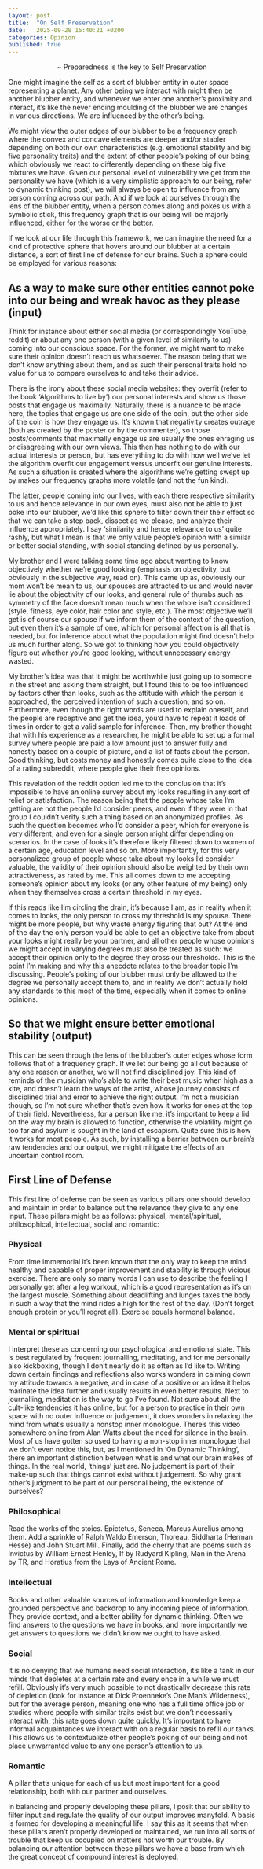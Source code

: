 ```yaml
---
layout: post
title:  "On Self Preservation"
date:   2025-09-28 15:40:21 +0200
categories: Opinion
published: true
---
```

 <p align="center">~ Preparedness is the key to Self Preservation</p> 

One might imagine the self as a sort of blubber entity in outer space representing a planet. Any other being we interact with might then be another blubber entity, and whenever we enter one another’s proximity and interact, it’s like the never ending moulding of the blubber we are changes in various directions. We are influenced by the other’s being. 

We might view the outer edges of our blubber to be a frequency graph where the convex and concave elements are deeper and/or stabler depending on both our own characteristics (e.g. emotional stability and big five personality traits) and the extent of other people’s poking of our being; which obviously we react to differently depending on these big five mixtures we have. Given our personal level of vulnerability we get from the personality we have (which is a very simplistic approach to our being, refer to dynamic thinking post), we will always be open to influence from any person coming across our path. And if we look at ourselves through the lens of the blubber entity, when a person comes along and pokes us with a symbolic stick, this frequency graph that is our being will be majorly influenced, either for the worse or the better. 

If we look at our life through this framework, we can imagine the need for a kind of protective sphere that hovers around our blubber at a certain distance, a sort of first line of defense for our brains. Such a sphere could be employed for various reasons:

## As a way to make sure other entities cannot poke into our being and wreak havoc as they please (input)

Think for instance about either social media (or correspondingly YouTube, reddit) or about any one person (with a given level of similarity to us) coming into our conscious space. For the former, we might want to make sure their opinion doesn’t reach us whatsoever. The reason being that we don’t know anything about them, and as such their personal traits hold no value for us to compare ourselves to and take their advice. 

There is the irony about these social media websites: they overfit (refer to the book ‘Algorithms to live by’) our personal interests and show us those posts that engage us maximally. Naturally, there is a nuance to be made here, the topics that engage us are one side of the coin, but the other side of the coin is how they engage us. It’s known that negativity creates outrage (both as created by the poster or by the commenter), so those posts/comments that maximally engage us are usually the ones enraging us or disagreeing with our own views. This then has nothing to do with our actual interests or person, but has everything to do with how well we’ve let the algorithm overfit our engagement versus underfit our genuine interests. As such a situation is created where the algorithms we’re getting swept up by makes our frequency graphs more volatile (and not the fun kind). 

The latter, people coming into our lives, with each there respective similarity to us and hence relevance in our own eyes, must also not be able to just poke into our blubber, we’d like this sphere to filter down their their effect so that we can take a step back, dissect as we please, and analyze their influence appropriately. I say ‘similarity and hence relevance to us’ quite rashly, but what I mean is that we only value people’s opinion with a similar or better social standing, with social standing defined by us personally. 

My brother and I were talking some time ago about wanting to know objectively whether we’re good looking (emphasis on objectivity, but obviously in the subjective way, read on). This came up as, obviously our mom won’t be mean to us, our spouses are attracted to us and would never lie about the objectivity of our looks, and general rule of thumbs such as symmetry of the face doesn’t mean much when the whole isn’t considered (style, fitness, eye color, hair color and style, etc.). The most objective we’ll get is of course our spouse if we inform them of the context of the question, but even then it’s a sample of one, which for personal affection is all that is needed, but for inference about what the population might find doesn’t help us much further along. So we got to thinking how you could objectively figure out whether you’re good looking, without unnecessary energy wasted. 

My brother’s idea was that it might be worthwhile just going up to someone in the street and asking them straight, but I found this to be too influenced by factors other than looks, such as the attitude with which the person is approached, the perceived intention of such a question, and so on. Furthermore, even though the right words are used to explain oneself, and the people are receptive and get the idea, you’d have to repeat it loads of times in order to get a valid sample for inference. Then, my brother thought that with his experience as a researcher, he might be able to set up a formal survey where people are paid a low amount just to answer fully and honestly based on a couple of picture, and a list of facts about the person. Good thinking, but costs money and honestly comes quite close to the idea of a rating subreddit, where people give their free opinions. 

This revelation of the reddit option led me to the conclusion that it’s impossible to have an online survey about my looks resulting in any sort of relief or satisfaction. The reason being that the people whose take I’m getting are not the people I’d consider peers, and even if they were in that group I couldn’t verify such a thing based on an anonymized profiles. As such the question becomes who I’d consider a peer, which for everyone is very different, and even for a single person might differ depending on scenarios. In the case of looks it’s therefore likely filtered down to women of a certain age, education level and so on. More importantly, for this very personalized group of people whose take about my looks I’d consider valuable, the validity of their opinion should also be weighted by their own attractiveness, as rated by me. This all comes down to me accepting someone’s opinion about my looks (or any other feature of my being) only when they themselves cross a certain threshold in my eyes. 

If this reads like I’m circling the drain, it’s because I am, as in reality when it comes to looks, the only person to cross my threshold is my spouse. There might be more people, but why waste energy figuring that out? At the end of the day the only person you’d be able to get an objective take from about your looks might really be your partner, and all other people whose opinions we might accept in varying degrees must also be treated as such: we accept their opinion only to the degree they cross our thresholds. This is the point I’m making and why this anecdote relates to the broader topic I’m discussing. People’s poking of our blubber must only be allowed to the degree we personally accept them to, and in reality we don’t actually hold any standards to this most of the time, especially when it comes to online opinions.

## So that we might ensure better emotional stability (output)
This can be seen through the lens of the blubber’s outer edges whose form follows that of a frequency graph. If we let our being go all out because of any one reason or another, we will not find disciplined joy. This kind of reminds of the musician who’s able to write their best music when high as a kite, and doesn’t learn the ways of the artist, whose journey consists of disciplined trial and error to achieve the right output. I’m not a musician though, so I’m not sure whether that’s even how it works for ones at the top of their field. Nevertheless, for a person like me, it’s important to keep a lid on the way my brain is allowed to function, otherwise the volatility might go too far and asylum is sought in the land of escapism. Quite sure this is how it works for most people. As such, by installing a barrier between our brain’s raw tendencies and our output, we might mitigate the effects of an uncertain control room.


## First Line of Defense
This first line of defense can be seen as various pillars one should develop and maintain in order to balance out the relevance they give to any one input. These pillars might be as follows: physical, mental/spiritual, philosophical, intellectual, social and romantic: 

### Physical
 From time immemorial it’s been known that the only way to keep the mind healthy and capable of proper improvement and stability is through vicious exercise. There are only so many words I can use to describe the feeling I personally get after a leg workout, which is a good representation as it’s on the largest muscle. Something about deadlifting and lunges taxes the body in such a way that the mind rides a high for the rest of the day. (Don’t forget enough protein or you’ll regret all). Exercise equals hormonal balance.

### Mental or spiritual
 I interpret these as concerning our psychological and emotional state. This is best regulated by frequent journalling, meditating, and for me personally also kickboxing, though I don’t nearly do it as often as I’d like to. Writing down certain findings and reflections also works wonders in calming down my attitude towards a negative, and in case of a positive or an idea it helps marinate the idea further and usually results in even better results. Next to journalling, meditation is the way to go I’ve found. Not sure about all the cult-like tendencies it has online, but for a person to practice in their own space with no outer influence or judgement, it does wonders in relaxing the mind from what’s usually a nonstop inner monologue. There’s this video somewhere online from Alan Watts about the need for silence in the brain. Most of us have gotten so used to having a non-stop inner monologue that we don’t even notice this, but, as I mentioned in ‘On Dynamic Thinking’, there an important distinction between what is and what our brain makes of things. In the real world, ‘things’ just are. No judgement is part of their make-up such that things cannot exist without judgement. So why grant other’s judgment to be part of our personal being, the existence of ourselves?

### Philosophical
 Read the works of the stoics. Epictetus, Seneca, Marcus Aurelius among them. Add a sprinkle of Ralph Waldo Emerson, Thoreau, Siddharta (Herman Hesse) and John Stuart Mill. Finally, add the cherry that are poems such as Invictus by William Ernest Henley, If by Rudyard Kipling, Man in the Arena by TR, and Horatius from the Lays of Ancient Rome.

### Intellectual
 Books and other valuable sources of information and knowledge keep a grounded perspective and backdrop to any incoming piece of information. They provide context, and a better ability for dynamic thinking. Often we find answers to the questions we have in books, and more importantly we get answers to questions we didn’t know we ought to have asked. 

### Social 
 It is no denying that we humans need social interaction, it’s like a tank in our minds that depletes at a certain rate and every once in a while we must refill. Obviously it’s very much possible to not drastically decrease this rate of depletion (look for instance at Dick Proenneke’s One Man’s Wilderness), but for the average person, meaning one who has a full time office job or studies where people with similar traits exist but we don’t necessarily interact with, this rate goes down quite quickly. It’s important to have informal acquaintances we interact with on a regular basis to refill our tanks. This allows us to contextualize other people’s poking of our being and not place unwarranted value to any one person’s attention to us. 

### Romantic
 A pillar that’s unique for each of us but most important for a good relationship, both with our partner and ourselves.


In balancing and properly developing these pillars, I posit that our ability to filter input and regulate the quality of our output improves manyfold. A basis is formed for developing a meaningful life. I say this as it seems that when these pillars aren’t properly developed or maintained, we run into all sorts of trouble that keep us occupied on matters not worth our trouble. By balancing our attention between these pillars we have a base from which the great concept of compound interest is deployed. 
